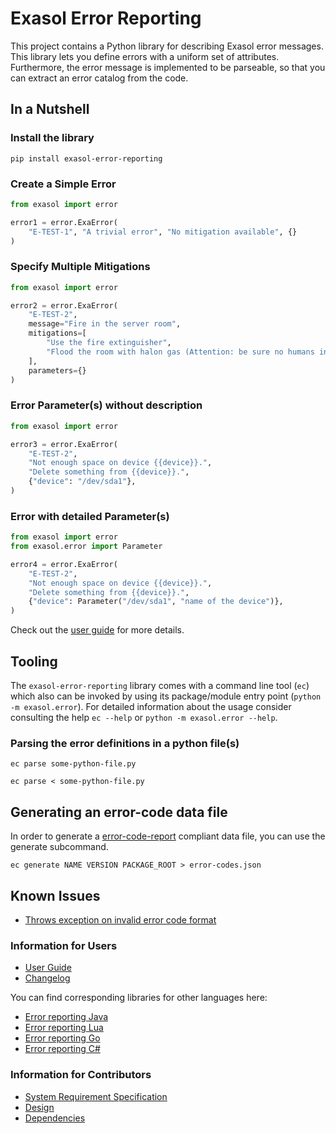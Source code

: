 # Exasol Error Reporting

This project contains a Python library for describing Exasol error messages.
This library lets you define errors with a uniform set of attributes.
Furthermore, the error message is implemented to be parseable,
so that you can extract an error catalog from the code.

## In a Nutshell

### Install the library

```shell
pip install exasol-error-reporting
```

### Create a Simple Error

```python
from exasol import error

error1 = error.ExaError(
    "E-TEST-1", "A trivial error", "No mitigation available", {}
)
```

### Specify Multiple Mitigations
```python
from exasol import error

error2 = error.ExaError(
    "E-TEST-2",
    message="Fire in the server room",
    mitigations=[
        "Use the fire extinguisher",
        "Flood the room with halon gas (Attention: be sure no humans in the room!)"
    ],
    parameters={}
)
```

### Error Parameter(s) without description

```python
from exasol import error

error3 = error.ExaError(
    "E-TEST-2",
    "Not enough space on device {{device}}.",
    "Delete something from {{device}}.",
    {"device": "/dev/sda1"},
)
```
### Error with detailed Parameter(s) 

```python
from exasol import error
from exasol.error import Parameter

error4 = error.ExaError(
    "E-TEST-2",
    "Not enough space on device {{device}}.",
    "Delete something from {{device}}.",
    {"device": Parameter("/dev/sda1", "name of the device")},
)
```

Check out the [user guide](doc/user_guide/user_guide.md) for more details.

## Tooling

The `exasol-error-reporting` library comes with a command line tool (`ec`) which also can be invoked
by using its package/module entry point (`python -m exasol.error`).
For detailed information about the usage consider consulting the help `ec --help` or `python -m exasol.error --help`.

### Parsing the error definitions in a python file(s)

```shell
ec parse some-python-file.py 
```

```shell
ec parse < some-python-file.py 
```

## Generating an error-code data file

In order to generate a [error-code-report](https://schemas.exasol.com/error_code_report-1.0.0.json) compliant data file,
you can use the generate subcommand.

```shell
ec generate NAME VERSION PACKAGE_ROOT > error-codes.json
```

## Known Issues
* [Throws exception on invalid error code format](https://github.com/exasol/error-reporting-python/issues/27)

### Information for Users

* [User Guide](doc/user_guide/user_guide.md)
* [Changelog](doc/changes/changelog.md)

You can find corresponding libraries for other languages here:

* [Error reporting Java](https://github.com/exasol/error-reporting-java)
* [Error reporting Lua](https://github.com/exasol/error-reporting-lua)
* [Error reporting Go](https://github.com/exasol/error-reporting-go)
* [Error reporting C#](https://github.com/exasol/error-reporting-csharp)

### Information for Contributors

* [System Requirement Specification](doc/system_requirements.md)
* [Design](doc/design.md)
* [Dependencies](doc/dependencies.md)

